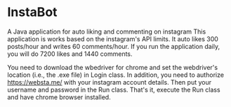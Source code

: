 # InstaBot
A Java application for auto liking and commenting on instagram
This application is works based on the instagram's API limits. It auto likes 300 posts/hour and writes 60 comments/hour. If you run the application daily, you will do 7200 likes and 1440 comments.

You need to download the wbedriver for chrome and set the webdriver's location (i.e., the .exe file) in Login class. 
In addition, you need to authorize https://websta.me/ with your instagram account details. Then put your username and password in the Run class.
That's it, execute the Run class and have chrome browser installed.
